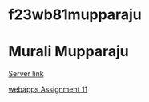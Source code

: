# f23wb81mupparaju
# Murali Mupparaju
[Server link](https://f23wb81mupparaju.onrender.com/)



[webapps Assignment 11](https://s23db81mupparaju.onrender.com)